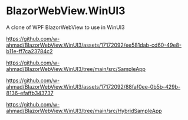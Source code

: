 # BlazorWebView.WinUI3
A clone of WPF BlazorWebView to use in WinUI3


https://github.com/w-ahmad/BlazorWebView.WinUI3/assets/17172092/ee581dab-cd60-49e8-b11e-ff7ca23784c2

https://github.com/w-ahmad/BlazorWebView.WinUI3/tree/main/src/SampleApp

https://github.com/w-ahmad/BlazorWebView.WinUI3/assets/17172092/88faf0ee-0b5b-429b-8136-efaffb343737

https://github.com/w-ahmad/BlazorWebView.WinUI3/tree/main/src/HybridSampleApp


